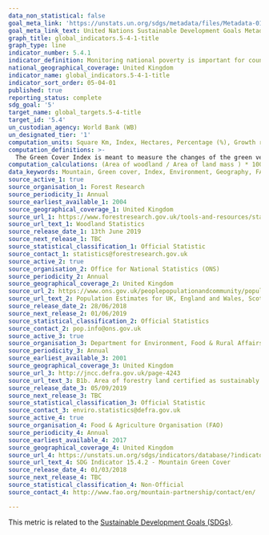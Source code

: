 ```yaml
---
data_non_statistical: false
goal_meta_link: 'https://unstats.un.org/sdgs/metadata/files/Metadata-01-02-01.pdf '
goal_meta_link_text: United Nations Sustainable Development Goals Metadata (PDF 98.2 KB)
graph_title: global_indicators.5-4-1-title
graph_type: line
indicator_number: 5.4.1
indicator_definition: Monitoring national poverty is important for country-specific development agendas. National poverty lines are used to make more accurate estimates of poverty consistent with the country’s specific economic and social circumstances, and are not intended for international comparisons of poverty rates.
national_geographical_coverage: United Kingdom
indicator_name: global_indicators.5-4-1-title
indicator_sort_order: 05-04-01
published: true
reporting_status: complete
sdg_goal: '5'
target_name: global_targets.5-4-title
target_id: '5.4'
un_custodian_agency: World Bank (WB)
un_designated_tier: '1'
computation_units: Square Km, Index, Hectares, Percentage (%), Growth rate (%)
computation_definitions: >-
  The Green Cover Index is meant to measure the changes of the green vegetation in mountain areas - i.e. forest, shrubs, trees, pasture land, crop land, etc. – in order to monitor progress on the mountain target. The index will provide information on the changes in the vegetation cover and, as such, will provide an indication of the status of the conservation of mountain environments. Woodland certification assesses management practices against agreed environmental standards. Certification requires that wood products are harvested legally and sustainably, and that important wildlife habitats are identified and are not negatively impacted by management.
computation_calculations: (Area of woodland / Area of land mass ) * 100 OR (Area of certified woodland / Area of land mass ) * 100. Growth rates (%) are calculated by ((Area certified OR Total woodland Area in year n - Area certified OR Total woodland Area in year n-1) / Area certified OR Total woodland Area in year n-1) * 100
data_keywords: Mountain, Green cover, Index, Environment, Geography, FAO, forest, sustainability, forests, sustainable, woodland
source_active_1: true
source_organisation_1: Forest Research
source_periodicity_1: Annual
source_earliest_available_1: 2004
source_geographical_coverage_1: United Kingdom
source_url_1: https://www.forestresearch.gov.uk/tools-and-resources/statistics/statistics-by-topic/woodland-statistics/
source_url_text_1: Woodland Statistics
source_release_date_1: 13th June 2019
source_next_release_1: TBC
source_statistical_classification_1: Official Statistic 
source_contact_1: statistics@forestresearch.gov.uk
source_active_2: true
source_organisation_2: Office for National Statistics (ONS)
source_periodicity_2: Annual
source_geographical_coverage_2: United Kingdom
source_url_2: https://www.ons.gov.uk/peoplepopulationandcommunity/populationandmigration/populationestimates/datasets/populationestimatesforukenglandandwalesscotlandandnorthernireland
source_url_text_2: Population Estimates for UK, England and Wales, Scotland and Northern Ireland
source_release_date_2: 28/06/2018
source_next_release_2: 01/06/2019
source_statistical_classification_2: Official Statistics
source_contact_2: pop.info@ons.gov.uk
source_active_3: true
source_organisation_3: Department for Environment, Food & Rural Affairs (Defra)
source_periodicity_3: Annual
source_earliest_available_3: 2001
source_geographical_coverage_3: United Kingdom
source_url_3: http://jncc.defra.gov.uk/page-4243
source_url_text_3: B1b. Area of forestry land certified as sustainably managed
source_release_date_3: 05/09/2019
source_next_release_3: TBC
source_statistical_classification_3: Official Statistic 
source_contact_3: enviro.statistics@defra.gov.uk
source_active_4: true
source_organisation_4: Food & Agriculture Organisation (FAO)
source_periodicity_4: Annual
source_earliest_available_4: 2017
source_geographical_coverage_4: United Kingdom
source_url_4: https://unstats.un.org/sdgs/indicators/database/?indicator=15.4.2
source_url_text_4: SDG Indicator 15.4.2 - Mountain Green Cover
source_release_date_4: 01/03/2018
source_next_release_4: TBC
source_statistical_classification_4: Non-Official
source_contact_4: http://www.fao.org/mountain-partnership/contact/en/

---
```

This metric is related to the [Sustainable Development Goals (SDGs)](https://norric1admin.github.io/envmetric-site/climate-sdgs/).
